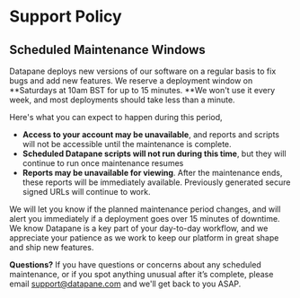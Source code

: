 # Support Policy

## Scheduled Maintenance Windows

Datapane deploys new versions of our software on a regular basis to fix bugs and add new features. We reserve a deployment window on **Saturdays at 10am BST for up to 15 minutes. **We won't use it every week, and most deployments should take less than a minute.&#x20;

Here's what you can expect to happen during this period,&#x20;

* **Access to your account may be unavailable**, and reports and scripts will not be accessible until the maintenance is complete.
* **Scheduled Datapane scripts will not run during this time**, but they will continue to run once maintenance resumes
* **Reports may be unavailable for viewing**. After the maintenance ends, these reports will be immediately available. Previously generated secure signed URLs will continue to work.&#x20;

We will let you know if the planned maintenance period changes, and will alert you immediately if a deployment goes over 15 minutes of downtime. We know Datapane is a key part of your day-to-day workflow, and we appreciate your patience as we work to keep our platform in great shape and ship new features.

**Questions?** If you have questions or concerns about any scheduled maintenance, or if you spot anything unusual after it’s complete, please email support@datapane.com and we'll get back to you ASAP.
